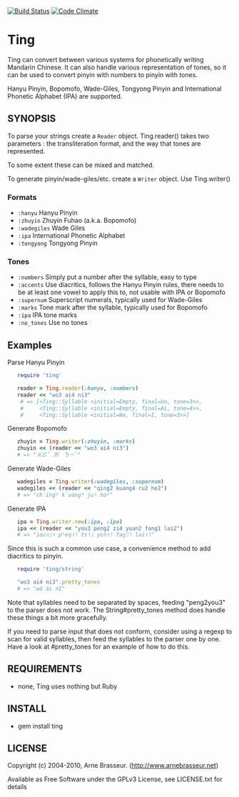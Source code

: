 [![Build Status](https://travis-ci.org/arnebrasseur/ting.png)](https://travis-ci.org/arnebrasseur/ting) [![Code Climate](https://codeclimate.com/github/arnebrasseur/ting.png)](https://codeclimate.com/github/arnebrasseur/ting)

# Ting

Ting can convert between various systems for phonetically
writing Mandarin Chinese. It can also handle various representation
of tones, so it can be used to convert pinyin with numbers
to pinyin with tones.

Hanyu Pinyin, Bopomofo, Wade-Giles, Tongyong Pinyin
and International Phonetic Alphabet (IPA) are supported.

## SYNOPSIS

To parse your strings create a `Reader` object. Ting.reader() takes two
parameters : the transliteration format, and the way that tones are represented.

To some extent these can be mixed and matched.

To generate pinyin/wade-giles/etc. create a `Writer` object. Use Ting.writer()

### Formats

* `:hanyu` Hanyu Pinyin
* `:zhuyin` Zhuyin Fuhao (a.k.a. Bopomofo)
* `:wadegiles` Wade Giles
* `:ipa` International Phonetic Alphabet
* `:tongyong` Tongyong Pinyin

### Tones

* `:numbers` Simply put a number after the syllable, easy to type
* `:accents` Use diacritics, follows the Hanyu Pinyin rules, there needs to be at least one vowel to apply this to, not usable with IPA or Bopomofo
* `:supernum` Superscript numerals, typically used for Wade-Giles
* `:marks` Tone mark after the syllable, typically used for Bopomofo
* `:ipa` IPA tone marks
* `:no_tones` Use no tones

## Examples

Parse Hanyu Pinyin

````ruby
   require 'ting'

   reader = Ting.reader(:hanyu, :numbers)
   reader << "wo3 ai4 ni3"
    # => [<Ting::Syllable <initial=Empty, final=Uo, tone=3>>,
    #     <Ting::Syllable <initial=Empty, final=Ai, tone=4>>,
    #     <Ting::Syllable <initial=Ne, final=I, tone=3>>]
````

Generate Bopomofo

````ruby
   zhuyin = Ting.writer(:zhuyin, :marks)
   zhuyin << (reader << "wo3 ai4 ni3")
   # => "ㄨㄛˇ ㄞˋ ㄋㄧˇ"
````

Generate Wade-Giles

````ruby
   wadegiles = Ting.writer(:wadegiles, :supernum)
   wadegiles << (reader << "qing2 kuang4 ru2 he2")
   # => "ch`ing² k`uang⁴ ju² ho²"
````

Generate IPA

````ruby
   ipa = Ting.writer.new(:ipa, :ipa)
   ipa << (reader << "you3 peng2 zi4 yuan2 fang1 lai2")
   # => "iou˧˩˧ pʰeŋ˧˥ ts˥˩ yɛn˧˥ faŋ˥˥ lai˧˥"
````

Since this is such a common use case, a convenience method to add diacritics to pinyin.

````ruby
   require 'ting/string'

   "wo3 ai4 ni3".pretty_tones
   # => "wǒ ài nǐ"
````

Note that syllables need to be separated by spaces, feeding "peng2you3" to the parser
does not work. The String#pretty_tones method does handle these things a bit more gracefully.

If you need to parse input that does not conform, consider using a regexp to scan for valid
syllables, then feed the syllables to the parser one by one. Have a look at #pretty_tones for
an example of how to do this.

## REQUIREMENTS

* none, Ting uses nothing but Ruby

## INSTALL

* gem install ting

## LICENSE

Copyright (c) 2004-2010, Arne Brasseur. (http://www.arnebrasseur.net)

Available as Free Software under the GPLv3 License, see LICENSE.txt for details
